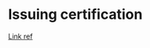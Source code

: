 # Issuing certification

[Link ref](https://edx.readthedocs.io/projects/edx-installing-configuring-and-running/en/latest/configuration/enable_certificates.html)